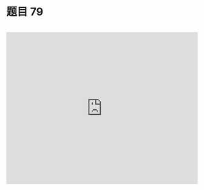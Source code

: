 <script setup>
import { loginRead } from '@/utils/login-read'

loginRead('n10016')
</script>

# 题目 79

<br />

<iframe height="400" style="width: 100%;" scrolling="no" title="css-base-79" src="https://codepen.io/noxussj2/full/gOBEqed" frameborder="no" loading="lazy" allowtransparency="true" allowfullscreen="true" />

```css
.box {
    width: 150px;

    /* 请在此处编写代码 */
}

.box1 {
    width: 150px;
    height: 100px;
    background-color: #5cd8a2;
}

.box2 {
    width: 50px;
    height: 100px;
    background-color: #ff8077;
}

.box3 {
    width: 50px;
    height: 100px;
    background-color: #ffcb3d;
}
```

```html
<body>
    <div class="box">
        <div class="box1"></div>
        <div class="box2"></div>
        <div class="box3"></div>
    </div>
</body>
```

题目：请利用 flex 实现水平居中效果。

答题文件： `79.html`
